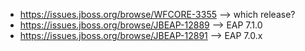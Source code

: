 * https://issues.jboss.org/browse/WFCORE-3355 --> which release?
* https://issues.jboss.org/browse/JBEAP-12889 --> EAP 7.1.0
* https://issues.jboss.org/browse/JBEAP-12891 --> EAP 7.0.x
